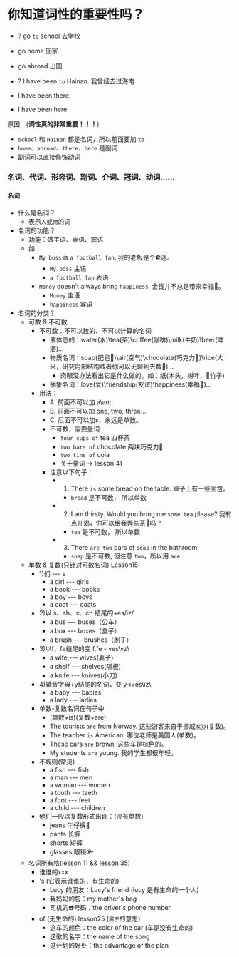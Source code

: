 # 你知道词性的重要性吗？

* ? go `to` school 去学校
*   go home 回家
*   go abroad 出国

* ? I have been `to` Hainan. 我曾经去过海南
*   I have been there.
*   I have been here.

原因：(**词性真的非常重要！！！**)
* `school` 和 `Hainan` 都是名词，所以前面要加 `to`
* `home`、`abroad`、`there`、`here` 是副词
* 副词可以直接修饰动词

### 名词、代词、形容词、副词、介词、冠词、动词……

#### 名词

* 什么是名词？
  - 表示`人`或`物`的词
* 名词的功能？
  - 功能：做主语、表语、宾语
  - 如：
    - `My boss` is `a football fan`. 我的老板是个⚽️迷。
      * `My boss` 主语
      * `a football fan` 表语
    - `Money` doesn't always bring `happiness`. 金钱并不总是带来幸福🥰。
      * `Money` 主语
      * `happiness` 宾语
* 名词的分类？
  * 可数 & 不可数
    * 不可数：不可以数的、不可以计算的名词
      - 液体态的：water(水)\tea(茶)\coffee(咖啡)\milk(牛奶)\beer(啤酒)...
      - 物质名词：soap(肥皂🧼)\air(空气)\chocolate(巧克力🍫)\rice(大米，研究内部结构或者你可以无聊到去数🤣)...
        * 肉眼没办法看出它是什么做的。如：纸(木头，树叶，🎋竹子)
      - 抽象名词：love(爱)\friendship(友谊)\happiness(幸福🥰)...
    * 用法：
      - A. 前面不可以加 a\an;
      - B. 前面不可以加 one, two, three...
      - C. 后面不可以加s，永远是单数。
      - 不可数，需要量词
        * `four cups of` tea 四杯茶
        * `two bars of` chocolate 两块巧克力🍫
        * `two tins of` cola
        * 关于量词 -> lesson 41
      - 注意以下句子：
        * 1. There `is` some bread on the table. 卓子上有一些面包。
          - `bread` 是不可数， 所以单数
        * 2. I am thirsty. Would you bring me `some tea`.please? 我有点儿渴，你可以给我弄些茶🍵吗？
          - `tea` 是不可数， 所以单数
        * 3. There `are two` bars of `soap` in the bathroom.
          - `soap` 是不可数, 但注意 `two`，所以用 `are`
  * 单数 & 复数(只针对可数名词) Lesson15
    * 1)们 --- s
      * a girl --- girls
      * a book --- books
      * a boy --- boys
      * a coat --- coats
    * 2)以 s、sh、x、ch 结尾的+es/iz/
      * a bus --- buses（公车）
      * a box --- boxes（盒子）
      * a brush --- brushes（刷子）
    * 3)以f、fe结尾的变 f,fe - ves\vz\
      * a wife --- wives(妻子)
      * a shelf --- shelves(隔板)
      * a knife --- knives(小刀)
    * 4)辅音字母+y结尾的名词，变 y-i+es\iz\
      * a baby --- babies
      * a lady --- ladies
    * 单数-复数名词在句子中
      * (单数+is)\(复数+are)
      * The tourists `are` from Norway. 这些游客来自于挪威🇳🇴(复数)。
      * The teacher `is` American. 哪位老师是美国人(单数)。
      * These cars `are` brown. 这些车是棕色的。
      * My students `are` young. 我的学生都很年轻。
    * 不规则(常见)
      * a fish --- fish
      * a man --- men
      * a woman --- women
      * a tooth --- teeth
      * a foot --- feet
      * a child --- children
    * 他们一般以复数形式出现：(没有单数)
      * jeans 牛仔裤👖
      * pants 长裤
      * shorts 短裤
      * glasses 眼镜👓
  * 名词所有格(lesson 11 && lesson 35)
    * 谁谁的xxx
    * 's (它表示谁谁的，有生命的)
      - Lucy 的朋友：Lucy's friend (lucy 是有生命的一个人)
      - 我妈妈的包：my mother's bag
      - 司机的☎️号码：the driver's phone number
    * of (无生命的) lesson25 (`属于`的意思)
      - 这车的颜色：the color of the car (车是没有生命的)
      - 这歌的名字：the name of the song
      - 这计划的好处：the advantage of the plan